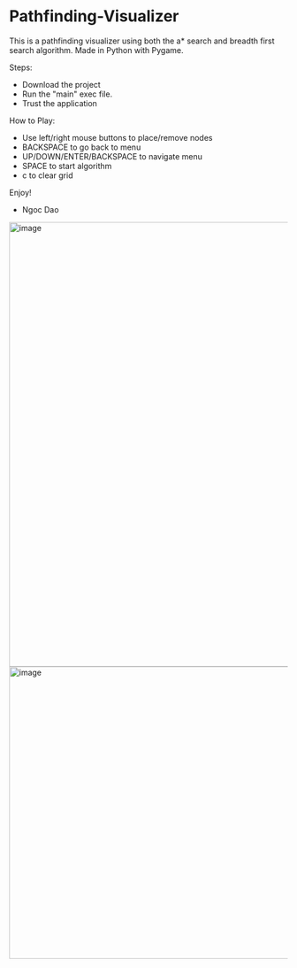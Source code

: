 # Pathfinding-Visualizer
This is a pathfinding visualizer using both the a* search and breadth first search algorithm. Made in Python with Pygame.

Steps:
- Download the project
- Run the "main" exec file. 
- Trust the application


How to Play:
- Use left/right mouse buttons to place/remove nodes
- BACKSPACE to go back to menu
- UP/DOWN/ENTER/BACKSPACE to navigate menu
- SPACE to start algorithm
- c to clear grid

Enjoy!
- Ngoc Dao

<img width="803" alt="image" src="https://user-images.githubusercontent.com/66232491/129983217-be45d31c-47c9-4978-b474-b0fe43fa05d3.png">

<img width="528" alt="image" src="https://user-images.githubusercontent.com/66232491/129983269-d6623073-c885-4e5d-a2d9-a22a6653676c.png">




